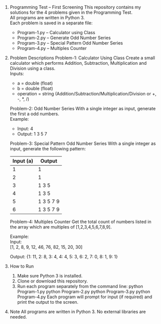 1. Programming Test – First Screening
    This repository contains my solutions for the 4 problems given in the Programming Test.  
    All programs are written in Python 3.  
    Each problem is saved in a separate file:
    
    - Program-1.py – Calculator using Class  
    - Program-2.py – Generate Odd Number Series  
    - Program-3.py – Special Pattern Odd Number Series  
    - Program-4.py – Multiples Counter

2. Problem Descriptions
    Problem-1: Calculator Using Class
    Create a small calculator which performs Addition, Subtraction, Multiplication and Division using a class.  
    Inputs: 
    - a = double (float)  
    - b = double (float)  
    - operation = string (Addition/Subtraction/Multiplication/Division or +, -, *, /)
    
    Problem-2: Odd Number Series
    With a single integer as input, generate the first a odd numbers.  
    Example:  
    - Input: 4  
    - Output: 1 3 5 7
    
    Problem-3: Special Pattern Odd Number Series
    With a single integer as input, generate the following pattern:
    
    | Input (a) | Output              |
    |-----------|---------------------|
    |1|1|
    |2|1|
    |3|1 3 5|
    |4|1 3 5|
    |5|1 3 5 7 9|
    |6|1 3 5 7 9|
    
    Problem-4: Multiples Counter
    Get the total count of numbers listed in the array which are multiples of [1,2,3,4,5,6,7,8,9].  
    
    Example:  
    Input:  
    [1, 2, 8, 9, 12, 46, 76, 82, 15, 20, 30] 
    
    Output:
    {1: 11, 2: 8, 3: 4, 4: 4, 5: 3, 6: 2, 7: 0, 8: 1, 9: 1}

3. How to Run
    1. Make sure Python 3 is installed.
    2. Clone or download this repository.
    3. Run each program separately from the command line:
    python Program-1.py
    python Program-2.py
    python Program-3.py
    python Program-4.py
    Each program will prompt for input (if required) and print the output to the screen.
4. Note
    All programs are written in Python 3.
    No external libraries are needed.
